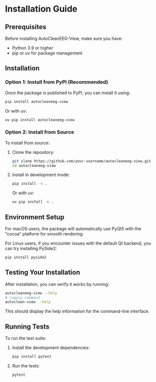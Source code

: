 # Installation Guide

## Prerequisites

Before installing AutoCleanEEG-View, make sure you have:

- Python 3.9 or higher
- pip or uv for package management

## Installation

### Option 1: Install from PyPI (Recommended)

Once the package is published to PyPI, you can install it using:

```bash
pip install autocleaneeg-view
```

Or with uv:

```bash
uv pip install autocleaneeg-view
```

### Option 2: Install from Source

To install from source:

1. Clone the repository:
   ```bash
   git clone https://github.com/your-username/autocleaneeg-view.git
   cd autocleaneeg-view
   ```

2. Install in development mode:
   ```bash
   pip install -e .
   ```

   Or with uv:
   ```bash
   uv pip install -e .
   ```

## Environment Setup

For macOS users, the package will automatically use PyQt5 with the "cocoa" platform for smooth rendering.

For Linux users, if you encounter issues with the default Qt backend, you can try installing PySide2:

```bash
pip install pyside2
```

## Testing Your Installation

After installation, you can verify it works by running:

```bash
autocleaneeg-view --help
# Legacy command
autoclean-view --help
```

This should display the help information for the command-line interface.

## Running Tests

To run the test suite:

1. Install the development dependencies:
   ```bash
   pip install pytest
   ```

2. Run the tests:
   ```bash
   pytest
   ```
